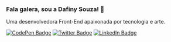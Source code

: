 ### Fala galera, sou a Dafiny Souza! 🖖

Uma desenvolvedora Front-End apaixonada por tecnologia e arte.

[![CodePen Badge](https://img.shields.io/static/v1?label=CodePen&message=@dafinysouza&color=dimgrey&labelColor=47cf73&logo=codepen&logoColor=white)](https://codepen.io/dafinysouza)
[![Twitter Badge](https://img.shields.io/static/v1?label=Twitter&message=@dafinysouza&color=dimgrey&labelColor=1da1f2&logo=twitter&logoColor=white)](https://twitter.com/dafinysouza)
[![LinkedIn Badge](https://img.shields.io/static/v1?label=LinkedIn&message=@dafinysouza&color=dimgrey&labelColor=0077b5&logo=linkedin&logoColor=white)](https://www.linkedin.com/in/dafinysouza)



<!--
**dafinysouza/dafinysouza** is a ✨ _special_ ✨ repository because its `README.md` (this file) appears on your GitHub profile.

Here are some ideas to get you started:

- 🔭 I’m currently working on ...
- 🌱 I’m currently learning ...
- 👯 I’m looking to collaborate on ...
- 🤔 I’m looking for help with ...
- 💬 Ask me about ...
- 📫 How to reach me: ...
- 😄 Pronouns: ...
- ⚡ Fun fact: ...
-->
